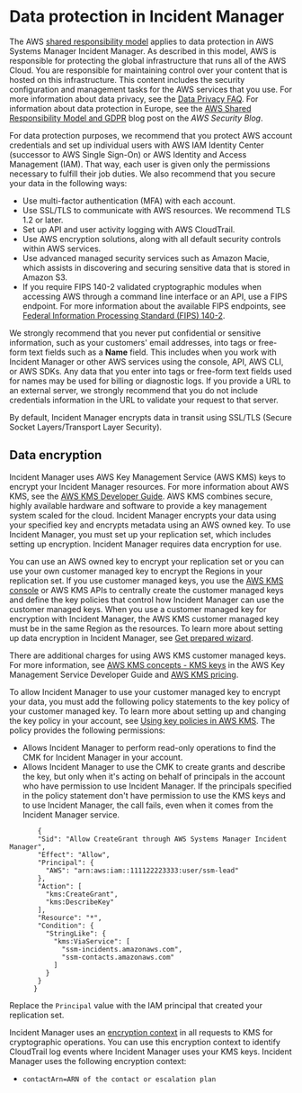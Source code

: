 # Data protection in Incident Manager<a name="data-protection"></a>

The AWS [shared responsibility model](http://aws.amazon.com/compliance/shared-responsibility-model/) applies to data protection in AWS Systems Manager Incident Manager\. As described in this model, AWS is responsible for protecting the global infrastructure that runs all of the AWS Cloud\. You are responsible for maintaining control over your content that is hosted on this infrastructure\. This content includes the security configuration and management tasks for the AWS services that you use\. For more information about data privacy, see the [Data Privacy FAQ](http://aws.amazon.com/compliance/data-privacy-faq)\. For information about data protection in Europe, see the [AWS Shared Responsibility Model and GDPR](http://aws.amazon.com/blogs/security/the-aws-shared-responsibility-model-and-gdpr/) blog post on the *AWS Security Blog*\.

For data protection purposes, we recommend that you protect AWS account credentials and set up individual users with AWS IAM Identity Center \(successor to AWS Single Sign\-On\) or AWS Identity and Access Management \(IAM\)\. That way, each user is given only the permissions necessary to fulfill their job duties\. We also recommend that you secure your data in the following ways:
+ Use multi\-factor authentication \(MFA\) with each account\.
+ Use SSL/TLS to communicate with AWS resources\. We recommend TLS 1\.2 or later\.
+ Set up API and user activity logging with AWS CloudTrail\.
+ Use AWS encryption solutions, along with all default security controls within AWS services\.
+ Use advanced managed security services such as Amazon Macie, which assists in discovering and securing sensitive data that is stored in Amazon S3\.
+ If you require FIPS 140\-2 validated cryptographic modules when accessing AWS through a command line interface or an API, use a FIPS endpoint\. For more information about the available FIPS endpoints, see [Federal Information Processing Standard \(FIPS\) 140\-2](http://aws.amazon.com/compliance/fips/)\.

We strongly recommend that you never put confidential or sensitive information, such as your customers' email addresses, into tags or free\-form text fields such as a **Name** field\. This includes when you work with Incident Manager or other AWS services using the console, API, AWS CLI, or AWS SDKs\. Any data that you enter into tags or free\-form text fields used for names may be used for billing or diagnostic logs\. If you provide a URL to an external server, we strongly recommend that you do not include credentials information in the URL to validate your request to that server\.

By default, Incident Manager encrypts data in transit using SSL/TLS \(Secure Socket Layers/Transport Layer Security\)\.

## Data encryption<a name="data-protection-encrypt"></a>

Incident Manager uses AWS Key Management Service \(AWS KMS\) keys to encrypt your Incident Manager resources\. For more information about AWS KMS, see the [AWS KMS Developer Guide](https://docs.aws.amazon.com/kms/latest/developerguide/overview.html)\. AWS KMS combines secure, highly available hardware and software to provide a key management system scaled for the cloud\. Incident Manager encrypts your data using your specified key and encrypts metadata using an AWS owned key\. To use Incident Manager, you must set up your replication set, which includes setting up encryption\. Incident Manager requires data encryption for use\.

You can use an AWS owned key to encrypt your replication set or you can use your own customer managed key to encrypt the Regions in your replication set\. If you use customer managed keys, you use the [AWS KMS console](https://console.aws.amazon.com/kms/) or AWS KMS APIs to centrally create the customer managed keys and define the key policies that control how Incident Manager can use the customer managed keys\. When you use a customer managed key for encryption with Incident Manager, the AWS KMS customer managed key must be in the same Region as the resources\. To learn more about setting up data encryption in Incident Manager, see [Get prepared wizard](getting-started.md#getting-started-wizard)\.

There are additional charges for using AWS KMS customer managed keys\. For more information, see [AWS KMS concepts \- KMS keys](https://docs.aws.amazon.com/kms/latest/developerguide/concepts.html#master_keys) in the AWS Key Management Service Developer Guide and [AWS KMS pricing](http://aws.amazon.com/kms/pricing/)\.

To allow Incident Manager to use your customer managed key to encrypt your data, you must add the following policy statements to the key policy of your customer managed key\. To learn more about setting up and changing the key policy in your account, see [Using key policies in AWS KMS](https://docs.aws.amazon.com/kms/latest/developerguide/key-policies.html)\. The policy provides the following permissions:
+ Allows Incident Manager to perform read\-only operations to find the CMK for Incident Manager in your account\.
+ Allows Incident Manager to use the CMK to create grants and describe the key, but only when it's acting on behalf of principals in the account who have permission to use Incident Manager\. If the principals specified in the policy statement don't have permission to use the KMS keys and to use Incident Manager, the call fails, even when it comes from the Incident Manager service\.

```
       {
       "Sid": "Allow CreateGrant through AWS Systems Manager Incident Manager",
       "Effect": "Allow",
       "Principal": {
         "AWS": "arn:aws:iam::111122223333:user/ssm-lead"
       },
       "Action": [
         "kms:CreateGrant",
         "kms:DescribeKey"
       ],
       "Resource": "*",
       "Condition": {
         "StringLike": {
           "kms:ViaService": [
             "ssm-incidents.amazonaws.com",
             "ssm-contacts.amazonaws.com"
           ]
         }
       }
      }
```

Replace the `Principal` value with the IAM principal that created your replication set\.

Incident Manager uses an [encryption context](https://docs.aws.amazon.com/kms/latest/developerguide/concepts.html#encrypt_context) in all requests to KMS for cryptographic operations\. You can use this encryption context to identify CloudTrail log events where Incident Manager uses your KMS keys\. Incident Manager uses the following encryption context:
+ `contactArn=ARN of the contact or escalation plan`